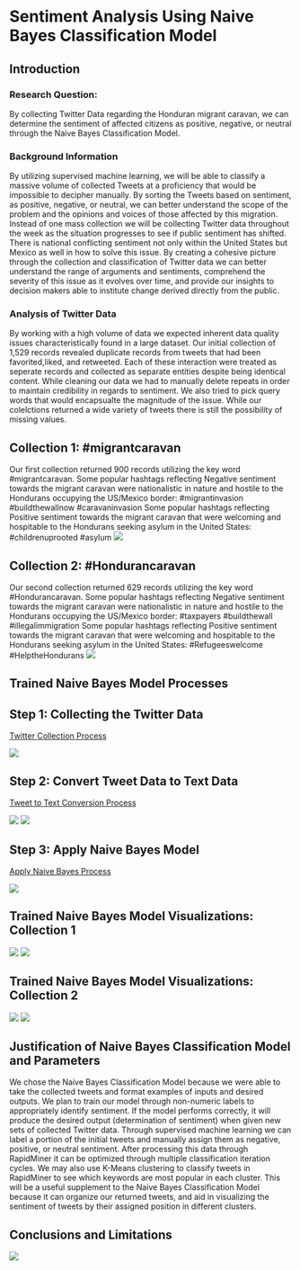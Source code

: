 <h1>Sentiment Analysis Using Naive Bayes Classification Model</h1>
<H2>Introduction</H2>
<H3>Research Question:</H3>
By collecting Twitter Data regarding the Honduran migrant caravan, we can determine the sentiment of affected citizens as positive, negative, or neutral through the Naive Bayes Classification Model.
<H3> Background Information </h3>
By utilizing supervised machine learning, we will be able to classify a massive volume of collected Tweets at a proficiency that would be impossible to decipher manually. By sorting the Tweets based on sentiment, as positive, negative, or neutral,  we can better understand the scope of the problem and the opinions and voices of those affected by this migration. Instead of one mass collection we will be collecting Twitter data throughout the week as the situation progresses to see if public sentiment has shifted. There is national conflicting sentiment not only within the United States but Mexico as well in how to solve this issue. By creating a cohesive picture through the collection and classification of Twitter data we can better understand the range of arguments and sentiments, comprehend the severity of this issue as it evolves over time, and provide our insights to decision makers able to institute change derived directly from the public. 
<H3>Analysis of Twitter Data</H3>
By working with a high volume of data we expected inherent data quality issues characteristically found in a large dataset. Our initial collection of 1,529 records revealed duplicate records from tweets that had been favorited,liked, and retweeted. Each of these interaction were treated as seperate records and collected as separate entities despite being identical content. While cleaning our data we had to manually delete repeats in order to maintain credibility in regards to sentiment. We also tried to pick query words that would encapsualte the magnitude of the issue. While our colelctions returned a wide variety of tweets there is still the possibility of missing values.

<H2> Collection 1: #migrantcaravan </H2>
Our first collection returned 900 records utilizing the key word #migrantcaravan.
Some popular hashtags reflecting Negative sentiment towards the migrant caravan were nationalistic in nature and hostile to the Hondurans occupying the US/Mexico border: #migrantinvasion #buildthewallnow #caravaninvasion
Some popular hashtags reflecting Positive sentiment towards the migrant caravan that were welcoming and hospitable to the Hondurans seeking asylum in the United States: #childrenuprooted #asylum
<img src="https://github.com/MadiXChaplain/480/blob/master/Final/worldcloud1.png">

<H2> Collection 2: #Hondurancaravan </H2>
Our second collection returned 629 records utilizing the key word #Hondurancaravan.
Some popular hashtags reflecting Negative sentiment towards the migrant caravan were nationalistic in nature and hostile to the Hondurans occupying the US/Mexico border: #taxpayers #buildthewall #illegalimmigration 
Some popular hashtags reflecting Positive sentiment towards the migrant caravan that were welcoming and hospitable to the Hondurans seeking asylum in the United States: #Refugeeswelcome #HelptheHondurans
<img src="https://github.com/MadiXChaplain/480/blob/master/Final/worldcloud2.png"> 

<H2> Trained Naive Bayes Model Processes </H2>
<h2> Step 1: Collecting the Twitter Data </h2>

[Twitter Collection Process](https://github.com/MadiXChaplain/480/blob/master/Final/search_twitter.xml)

<img src="https://github.com/MadiXChaplain/480/blob/master/Final/Collect_Tweets.PNG"> 

<h2> Step 2: Convert Tweet Data to Text Data </h2>

[Tweet to Text Conversion Process](https://github.com/MadiXChaplain/480/blob/master/Final/Naive_Bayes_Collection_1.xml)

<img src="https://github.com/MadiXChaplain/480/blob/master/Final/step2.PNG">

<img src="https://github.com/MadiXChaplain/480/blob/master/Final/step3.PNG">

<H2> Step 3: Apply Naive Bayes Model </h2>

[Apply Naive Bayes Process](https://github.com/MadiXChaplain/480/blob/master/Final/Apply%20Model%20Process.xml)

<img src="https://github.com/MadiXChaplain/480/blob/master/Final/step4.PNG">

<H2> Trained Naive Bayes Model Visualizations: Collection 1 </H2>

<img src="https://github.com/MadiXChaplain/480/blob/master/Final/PIECHART.PNG">

<img src="https://github.com/MadiXChaplain/480/blob/master/Final/BARGRAPHFINAL.PNG">

<H2> Trained Naive Bayes Model Visualizations: Collection 2 </H2>

<img src="https://github.com/MadiXChaplain/480/blob/master/Final/total_count_Bar_collection2.jpg">

<img src="https://github.com/MadiXChaplain/480/blob/master/Final/total_count_collection_2_pie.png">

<h2> Justification of Naive Bayes Classification Model and Parameters </h2>
We chose the Naive Bayes Classification Model because we were able to take the collected tweets and format examples of inputs and desired outputs. We plan to train our model through non-numeric labels to appropriately identify sentiment. If the model performs correctly, it will produce the desired output (determination of sentiment) when given new sets of collected Twitter data. Through supervised machine learning we can label a portion of the initial tweets and manually assign them as negative, positive, or neutral sentiment. After processing this data through RapidMiner it can be optimized through multiple classification iteration cycles. We may  also use K-Means clustering to classify tweets in RapidMiner to see which keywords are most popular in each cluster. This will be a useful supplement to the Naive Bayes Classification Model because it can organize our returned tweets, and aid in visualizing the sentiment of tweets by their assigned position in different clusters.   

<h2> Conclusions and Limitations </h2>

<img src="https://github.com/MadiXChaplain/480/blob/master/Final/negativetweet.PNG">


